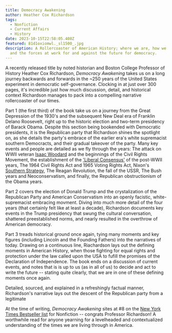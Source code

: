 ```yaml
---
title: Democracy Awakening
author: Heather Cox Richardson
tags:
  - Nonfiction
  - Current Affairs
  - History
date: 2023-10-15T22:58:05.408Z
featured: 81d1oxiomwl._sl1500_.jpg
description: A Rollercoaster of American History; where we are, how we got here,
  and the forces at work for and against the future for democracy.
---
```

A recently released title by noted historian and Boston College Professor of History Heather Cox Richardson, *Democracy Awakening* takes us on a long journey backwards and forwards in the ~250 years of the United States experiment in democratic self-governance. Clocking in at just over 300 pages, it's incredible just how much discussion, detail, and historical context Richardson manages to pack into a compelling narrative rollercoaster of our times.

Part 1 (the first third) of the book take us on a journey from the Great Depression of the 1930's and the subsequent New Deal era of Franklin Delano Roosevelt, right up to the historic election and two-term presidency of Barack Obama. Despite this section being bookended with Democratic presidents, it is the Republican party that Richardson shines the spotlight on, as she details the party's embrace of the earlier era's white supremacist southern Democracts, and their gradual takeover of the party. Many key events and people are detailed as we fly through the years: The attack on WWII veteran [Isaac Woodard](https://en.wikipedia.org/wiki/Isaac_Woodard) and the beginnings of the Civil Rights Movement, the establishment of the ['Liberal Consensus'](https://en.wikipedia.org/wiki/Liberalism_in_the_United_States#Liberal_consensus) of the post-WWII years, The 1964 Civil Rights Act and 1965 Voting Rights Act, Nixon's [Southern Strategy](https://en.wikipedia.org/wiki/Southern_strategy), The Reagan Revolution, the fall of the USSR, The Bush years and Neoconservatism, and finally, the Republican obstructionism of the Obama years.

Part 2 covers the election of Donald Trump and the crystalization of the Republican Party and American Conservatism into an openly facistic, white-supremacist embracing movment. Diving into much more detail of the four years (that certainly felt like at least a decade), Richardson documents key events in the Trump presidency that swung the cultural conversation, shattered preestablished norms, and nearly resulted in the overthrow of American democracy.

Part 3 treads historical ground once again, tying many moments and key figures (including Lincoln and the Founding Fathers) into the narratives of today. Drawing on a continuous line, Riachardson lays out the defining moments in American History, when those fighting for equal rights and protection under the law called upon the USA to fufill the promises of the Declaration of Independence. The book ends on a discussion of current events, and notes that is is up to us (as in all of us) to decide and act to write the future -- stating quite clearly, that we are in one of these defining moments once again.

Detailed, sourced, and explained in a refreshingly factual manner, Richardson's narrative lays out the descent of the Republican party from a legitimate 

At the time of writing, *Democracy Awakening* sites at #8 on the [New York Times Bestseller list](https://www.nytimes.com/books/best-sellers/hardcover-nonfiction/) for Nonfiction -- congrats Professor Richardson! A worthwhile read for anyone yearning for a levelheaded and contextualized understanding of the times we are living through in America.